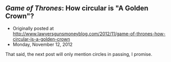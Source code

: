 ## <em>Game of Thrones</em>: How circular is "A Golden Crown"?

 * Originally posted at http://www.lawyersgunsmoneyblog.com/2012/11/game-of-thrones-how-circular-is-a-golden-crown
 * Monday, November 12, 2012

That said, the next post will only mention circles in passing, I promise.